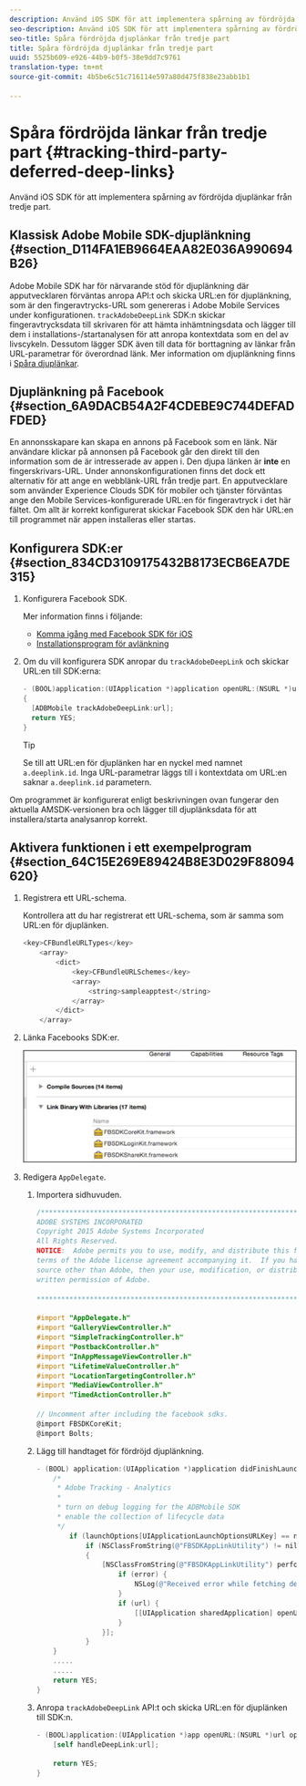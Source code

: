 ```yaml
---
description: Använd iOS SDK för att implementera spårning av fördröjda djuplänkar från tredje part.
seo-description: Använd iOS SDK för att implementera spårning av fördröjda djuplänkar från tredje part.
seo-title: Spåra fördröjda djuplänkar från tredje part
title: Spåra fördröjda djuplänkar från tredje part
uuid: 5525b609-e926-44b9-b0f5-38e9dd7c9761
translation-type: tm+mt
source-git-commit: 4b5be6c51c716114e597a80d475f838e23abb1b1

---
```



# Spåra fördröjda länkar från tredje part {#tracking-third-party-deferred-deep-links}

Använd iOS SDK för att implementera spårning av fördröjda djuplänkar från tredje part.

## Klassisk Adobe Mobile SDK-djuplänkning {#section_D114FA1EB9664EAA82E036A990694B26}

Adobe Mobile SDK har för närvarande stöd för djuplänkning där apputvecklaren förväntas anropa API:t och skicka URL:en för djuplänkning, som är den fingeravtrycks-URL som genereras i Adobe Mobile Services under konfigurationen. `trackAdobeDeepLink` SDK:n skickar fingeravtrycksdata till skrivaren för att hämta inhämtningsdata och lägger till dem i installations-/startanalysen för att anropa kontextdata som en del av livscykeln. Dessutom lägger SDK även till data för borttagning av länkar från URL-parametrar för överordnad länk. Mer information om djuplänkning finns i [Spåra djuplänkar](/help/ios/acquisition-main/tracking-deep-links/tracking-deep-links.md).

## Djuplänkning på Facebook {#section_6A9DACB54A2F4CDEBE9C744DEFADFDED}

En annonsskapare kan skapa en annons på Facebook som en länk. När användare klickar på annonsen på Facebook går den direkt till den information som de är intresserade av appen i. Den djupa länken är **inte** en fingerskrivars-URL. Under annonskonfigurationen finns det dock ett alternativ för att ange en webblänk-URL från tredje part. En apputvecklare som använder Experience Clouds SDK för mobiler och tjänster förväntas ange den Mobile Services-konfigurerade URL:en för fingeravtryck i det här fältet. Om allt är korrekt konfigurerat skickar Facebook SDK den här URL:en till programmet när appen installeras eller startas.

## Konfigurera SDK:er {#section_834CD3109175432B8173ECB6EA7DE315}

1. Konfigurera Facebook SDK.

   Mer information finns i följande:

   * [Komma igång med Facebook SDK för iOS](https://developers.facebook.com/docs/ios/getting-started)
   * [Installationsprogram för avlänkning](https://developers.facebook.com/docs/app-ads/deep-linking#os)

1. Om du vill konfigurera SDK anropar du `trackAdobeDeepLink` och skickar URL:en till SDK:erna:

   ```objective-c
   - (BOOL)application:(UIApplication *)application openURL:(NSURL *)url sourceApplication:(NSString *)sourceApplication annotation:(id)annotation 
   { 
     [ADBMobile trackAdobeDeepLink:url]; 
     return YES; 
   }
   ```

   >[!TIP]
   >
   >Se till att URL:en för djuplänken har en nyckel med namnet `a.deeplink.id`. Inga URL-parametrar läggs till i kontextdata om URL:en saknar `a.deeplink.id` parametern.

Om programmet är konfigurerat enligt beskrivningen ovan fungerar den aktuella AMSDK-versionen bra och lägger till djuplänksdata för att installera/starta analysanrop korrekt.

## Aktivera funktionen i ett exempelprogram {#section_64C15E269E89424B8E3D029F88094620}

1. Registrera ett URL-schema.

   Kontrollera att du har registrerat ett URL-schema, som är samma som URL:en för djuplänken.

   ```objective-c
   <key>CFBundleURLTypes</key> 
       <array> 
           <dict> 
               <key>CFBundleURLSchemes</key> 
               <array> 
                   <string>sampleapptest</string> 
               </array> 
           </dict> 
       </array>
   ```

1. Länka Facebooks SDK:er.

   ![Facebook-resurser](assets/link-fb-sdk.jpg)

1. Redigera `AppDelegate`.

   1. Importera sidhuvuden.

      ```objective-c
      /************************************************************************* 
      ADOBE SYSTEMS INCORPORATED 
      Copyright 2015 Adobe Systems Incorporated 
      All Rights Reserved. 
      NOTICE:  Adobe permits you to use, modify, and distribute this file in accordance with the 
      terms of the Adobe license agreement accompanying it.  If you have received this file from a 
      source other than Adobe, then your use, modification, or distribution of it requires the prior 
      written permission of Adobe. 
      
      **************************************************************************/ 
      
      #import "AppDelegate.h" 
      #import "GalleryViewController.h" 
      #import "SimpleTrackingController.h" 
      #import "PostbackController.h" 
      #import "InAppMessageViewController.h" 
      #import "LifetimeValueController.h" 
      #import "LocationTargetingController.h" 
      #import "MediaViewController.h" 
      #import "TimedActionController.h"
      
      // Uncomment after including the facebook sdks. 
      @import FBSDKCoreKit; 
      @import Bolts;
      ```

   1. Lägg till handtaget för fördröjd djuplänkning.

      ```objective-c
      - (BOOL) application:(UIApplication *)application didFinishLaunchingWithOptions:(NSDictionary *)launchOptions { 
          /* 
           * Adobe Tracking - Analytics 
           * 
           * turn on debug logging for the ADBMobile SDK 
           * enable the collection of lifecycle data 
           */ 
              if (launchOptions[UIApplicationLaunchOptionsURLKey] == nil) { 
                  if (NSClassFromString(@"FBSDKAppLinkUtility") != nil) 
                  { 
                      [NSClassFromString(@"FBSDKAppLinkUtility") performSelector:@selector(fetchDeferredAppLink:) withObject:^(NSURL *url, NSError *error) { 
                          if (error) { 
                              NSLog(@"Received error while fetching deferred app link %@", error); 
                          } 
                          if (url) { 
                              [[UIApplication sharedApplication] openURL:url]; 
                          } 
                      }]; 
                  } 
          } 
          ..... 
          ..... 
          return YES; 
      }
      ```

   1. Anropa `trackAdobeDeepLink` API:t och skicka URL:en för djuplänken till SDK:n.

      ```objective-c
      - (BOOL)application:(UIApplication *)app openURL:(NSURL *)url options:(NSDictionary<NSString *, id> *)options { 
          [self handleDeepLink:url]; 
      
          return YES; 
      }
      ```

